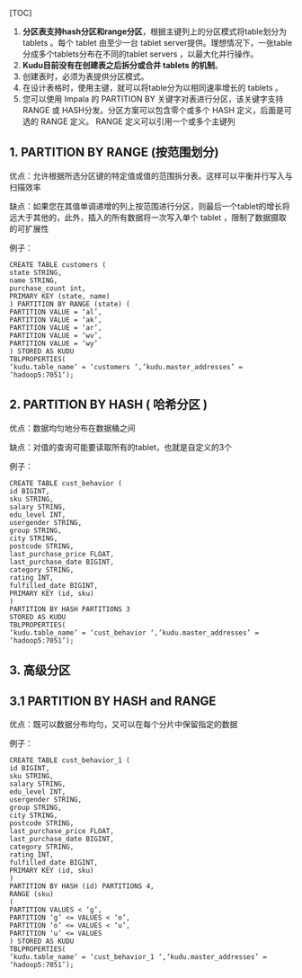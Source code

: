 [TOC]

1. **分区表支持hash分区和range分区**，根据主键列上的分区模式将table划分为 tablets 。每个 tablet 由至少一台 tablet server提供。理想情况下，一张table分成多个tablets分布在不同的tablet servers ，以最大化并行操作。
2. **Kudu目前没有在创建表之后拆分或合并 tablets 的机制**。
3. 创建表时，必须为表提供分区模式。
4. 在设计表格时，使用主键，就可以将table分为以相同速率增长的 tablets 。
5. 您可以使用 Impala 的 PARTITION BY 关键字对表进行分区，该关键字支持 RANGE 或 HASH分发。分区方案可以包含零个或多个 HASH 定义，后面是可选的 RANGE 定义。 RANGE 定义可以引用一个或多个主键列


## 1. PARTITION BY RANGE (按范围划分)
优点：允许根据所选分区键的特定值或值的范围拆分表。这样可以平衡并行写入与扫描效率

缺点：如果您在其值单调递增的列上按范围进行分区，则最后一个tablet的增长将远大于其他的，此外，插入的所有数据将一次写入单个 tablet ，限制了数据摄取的可扩展性

例子：

```
CREATE TABLE customers (
state STRING,
name STRING,
purchase_count int,
PRIMARY KEY (state, name)
) PARTITION BY RANGE (state) (
PARTITION VALUE = ‘al’,
PARTITION VALUE = ‘ak’,
PARTITION VALUE = ‘ar’,
PARTITION VALUE = ‘wv’,
PARTITION VALUE = ‘wy’
) STORED AS KUDU
TBLPROPERTIES(
‘kudu.table_name’ = ‘customers ‘,’kudu.master_addresses’ = ‘hadoop5:7051’);
```

## 2. PARTITION BY HASH ( 哈希分区 )
优点：数据均匀地分布在数据桶之间

缺点：对值的查询可能要读取所有的tablet，也就是自定义的3个

例子：
```
CREATE TABLE cust_behavior (
id BIGINT,
sku STRING,
salary STRING,
edu_level INT,
usergender STRING,
group STRING,
city STRING,
postcode STRING,
last_purchase_price FLOAT,
last_purchase_date BIGINT,
category STRING,
rating INT,
fulfilled_date BIGINT,
PRIMARY KEY (id, sku)
)
PARTITION BY HASH PARTITIONS 3
STORED AS KUDU
TBLPROPERTIES(
‘kudu.table_name’ = ‘cust_behavior ‘,’kudu.master_addresses’ = ‘hadoop5:7051’);
```

## 3. 高级分区
## 3.1 PARTITION BY HASH and RANGE
优点：既可以数据分布均匀，又可以在每个分片中保留指定的数据

例子：
```
CREATE TABLE cust_behavior_1 (
id BIGINT,
sku STRING,
salary STRING,
edu_level INT,
usergender STRING,
group STRING,
city STRING,
postcode STRING,
last_purchase_price FLOAT,
last_purchase_date BIGINT,
category STRING,
rating INT,
fulfilled_date BIGINT,
PRIMARY KEY (id, sku)
)
PARTITION BY HASH (id) PARTITIONS 4,
RANGE (sku)
(
PARTITION VALUES < ‘g’,
PARTITION ‘g’ <= VALUES < ‘o’,
PARTITION ‘o’ <= VALUES < ‘u’,
PARTITION ‘u’ <= VALUES
) STORED AS KUDU
TBLPROPERTIES(
‘kudu.table_name’ = ‘cust_behavior_1 ‘,’kudu.master_addresses’ = ‘hadoop5:7051’);
```
